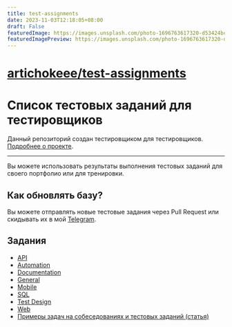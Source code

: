```yaml
---
title: test-assignments
date: 2023-11-03T12:18:05+08:00
draft: False
featuredImage: https://images.unsplash.com/photo-1696763617320-d53424bc7345?ixid=M3w0NjAwMjJ8MHwxfHJhbmRvbXx8fHx8fHx8fDE2OTg5ODQ5MDJ8&ixlib=rb-4.0.3
featuredImagePreview: https://images.unsplash.com/photo-1696763617320-d53424bc7345?ixid=M3w0NjAwMjJ8MHwxfHJhbmRvbXx8fHx8fHx8fDE2OTg5ODQ5MDJ8&ixlib=rb-4.0.3
---
```


# [artichokeee/test-assignments](https://github.com/artichokeee/test-assignments)

# Список тестовых заданий для тестировщиков

Данный репозиторий создан тестировщиком для тестировщиков. [Подробнее о проекте](https://artsiomrusau.com).

---

Вы можете использовать результаты выполнения тестовых заданий для своего портфолио или для тренировки.

## Как обновлять базу?

Вы можете отправлять новые тестовые задания через Pull Request или скидывать их в мой [Telegram](https://t.me/artsiom_qa).

## Задания

* [API](https://github.com/artichokeee/test-assignments/tree/main/Список%20тестовых%20заданий/API)
* [Automation](https://github.com/artichokeee/test-assignments/tree/main/Список%20тестовых%20заданий/Automation)
* [Documentation](https://github.com/artichokeee/test-assignments/tree/main/Список%20тестовых%20заданий/Documentation)
* [General](https://github.com/artichokeee/test-assignments/tree/main/Список%20тестовых%20заданий/General)
* [Mobile](https://github.com/artichokeee/test-assignments/tree/main/Список%20тестовых%20заданий/Mobile)
* [SQL](https://github.com/artichokeee/test-assignments/tree/main/Список%20тестовых%20заданий/SQL)
* [Test Design](https://github.com/artichokeee/test-assignments/tree/main/Список%20тестовых%20заданий/Test%20Design)
* [Web](https://github.com/artichokeee/test-assignments/tree/main/Список%20тестовых%20заданий/Web)
* [Примеры задач на собеседованиях и тестовых заданий (статья)](https://vladislaveremeev.gitbook.io/qa_bible/prakticheskaya-chast/primery-zadach-na-sobesedovaniyakh-i-testovykh-zadanii)
 